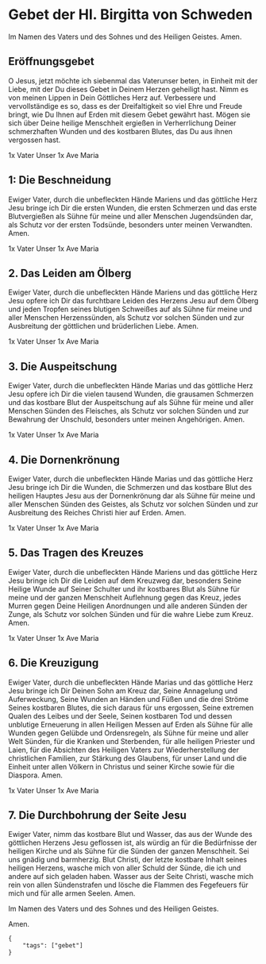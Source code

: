 # Gebet der Hl. Birgitta von Schweden

Im Namen des Vaters und des Sohnes und des Heiligen Geistes. Amen.

## Eröffnungsgebet

O Jesus, jetzt möchte ich siebenmal das Vaterunser beten, in Einheit mit der Liebe, mit der Du dieses Gebet in Deinem Herzen geheiligt hast. Nimm es von meinen Lippen in Dein Göttliches Herz auf. Verbessere und vervollständige es so, dass es der Dreifaltigkeit so viel Ehre und Freude bringt, wie Du Ihnen auf Erden mit diesem Gebet gewährt hast. Mögen sie sich über Deine heilige Menschheit ergießen in Verherrlichung Deiner schmerzhaften Wunden und des kostbaren Blutes, das Du aus ihnen vergossen hast.

1x Vater Unser 
1x Ave Maria

## 1: Die Beschneidung

Ewiger Vater, durch die unbefleckten Hände Mariens und das göttliche Herz Jesu bringe ich Dir die ersten Wunden, die ersten Schmerzen und das erste Blutvergießen als Sühne für meine und aller Menschen Jugendsünden dar, als Schutz vor der ersten Todsünde, besonders unter meinen Verwandten. Amen.

1x Vater Unser 
1x Ave Maria

## 2. Das Leiden am Ölberg

Ewiger Vater, durch die unbefleckten Hände Mariens und das göttliche Herz Jesu opfere ich Dir das furchtbare Leiden des Herzens Jesu auf dem Ölberg und jeden Tropfen seines blutigen Schweißes auf als Sühne für meine und aller Menschen Herzenssünden, als Schutz vor solchen Sünden und zur Ausbreitung der göttlichen und brüderlichen Liebe. Amen.

1x Vater Unser 
1x Ave Maria

## 3. Die Auspeitschung

Ewiger Vater, durch die unbefleckten Hände Marias und das göttliche Herz Jesu opfere ich Dir die vielen tausend Wunden, die grausamen Schmerzen und das kostbare Blut der Auspeitschung auf als Sühne für meine und aller Menschen Sünden des Fleisches, als Schutz vor solchen Sünden und zur Bewahrung der Unschuld, besonders unter meinen Angehörigen. Amen.

1x Vater Unser 
1x Ave Maria

## 4. Die Dornenkrönung
Ewiger Vater, durch die unbefleckten Hände Marias und das göttliche Herz Jesu bringe ich Dir die Wunden, die Schmerzen und das kostbare Blut des heiligen Hauptes Jesu aus der Dornenkrönung dar als Sühne für meine und aller Menschen Sünden des Geistes, als Schutz vor solchen Sünden und zur Ausbreitung des Reiches Christi hier auf Erden. Amen.

1x Vater Unser 
1x Ave Maria

## 5. Das Tragen des Kreuzes

Ewiger Vater, durch die unbefleckten Hände Mariens und das göttliche Herz Jesu bringe ich Dir die Leiden auf dem Kreuzweg dar, besonders Seine Heilige Wunde auf Seiner Schulter und ihr kostbares Blut als Sühne für meine und der ganzen Menschheit Auflehnung gegen das Kreuz, jedes Murren gegen Deine Heiligen Anordnungen und alle anderen Sünden der Zunge, als Schutz vor solchen Sünden und für die wahre Liebe zum Kreuz. Amen.

1x Vater Unser 
1x Ave Maria

## 6. Die Kreuzigung

Ewiger Vater, durch die unbefleckten Hände Marias und das göttliche Herz Jesu bringe ich Dir Deinen Sohn am Kreuz dar, Seine Annagelung und Auferweckung, Seine Wunden an Händen und Füßen und die drei Ströme Seines kostbaren Blutes, die sich daraus für uns ergossen, Seine extremen Qualen des Leibes und der Seele, Seinen kostbaren Tod und dessen unblutige Erneuerung in allen Heiligen Messen auf Erden als Sühne für alle Wunden gegen Gelübde und Ordensregeln, als Sühne für meine und aller Welt Sünden, für die Kranken und Sterbenden, für alle heiligen Priester und Laien, für die Absichten des Heiligen Vaters zur Wiederherstellung der christlichen Familien, zur Stärkung des Glaubens, für unser Land und die Einheit unter allen Völkern in Christus und seiner Kirche sowie für die Diaspora. Amen.

1x Vater Unser 
1x Ave Maria

## 7. Die Durchbohrung der Seite Jesu

Ewiger Vater, nimm das kostbare Blut und Wasser, das aus der Wunde des göttlichen Herzens Jesu geflossen ist, als würdig an für die Bedürfnisse der heiligen Kirche und als Sühne für die Sünden der ganzen Menschheit. Sei uns gnädig und barmherzig. Blut Christi, der letzte kostbare Inhalt seines heiligen Herzens, wasche mich von aller Schuld der Sünde, die ich und andere auf sich geladen haben. Wasser aus der Seite Christi, wasche mich rein von allen Sündenstrafen und lösche die Flammen des Fegefeuers für mich und für alle armen Seelen. Amen.

Im Namen des Vaters und des Sohnes und des Heiligen Geistes. 

Amen.

```
{
    "tags": ["gebet"]
}
```
